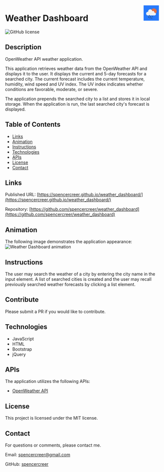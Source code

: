 <p>
<img src="./assets/icons/ms-icon-150x150.png" align="right" width="50">
</p>

# Weather Dashboard
![GitHub license](https://img.shields.io/badge/license-MIT-blue.svg)

## Description
OpenWeather API weather application.

This application retrieves weather data from the OpenWeather API and displays it to the user. It displays the current and 5-day forecasts for a searched city. The current forecast includes the current temperature, humidity, wind speed and UV index. The UV index indicates whether conditions are favorable, moderate, or severe.

The application prepends the searched city to a list and stores it in local storage. When the application is run, the last searched city's forecast is displayed.

## Table of Contents
* [Links](#links)
* [Animation](#animation) 
* [Instructions](#instructions)   
* [Technologies](#technologies) 
* [APIs](#apis) 
* [License](#license)
* [Contact](#contact)

## Links
Published URL: [https://spencercreer.github.io/weather_dashboard/](https://spencercreer.github.io/weather_dashboard/)

Repository: [https://github.com/spencercreer/weather_dashboard](https://github.com/spencercreer/weather_dashboard)


## Animation
The following image demonstrates the application appearance:
![Weather Dashboard animation](./assets/weather_dashboard.PNG)

## Instructions
The user may search the weather of a city by entering the city name in the input element. A list of searched cities is created and the user may recall previously searched weather forecasts by clicking a list element.

## Contribute
Please submit a PR if you would like to contribute.

## Technologies
 * JavaScript
 * HTML
 * Bootstrap
 * jQuery

## APIs
The application utilizes the following APIs:
  * [OpenWeather API](https://openweathermap.org/api)

## License
This project is licensed under the MIT license.

## Contact
For questions or comments, please contact me.

Email: <a href="mailto: spencercreer@gmail.com" target="_blank">spencercreer@gmail.com</a>

GitHub: [spencercreer](https://github.com/spencercreer/)
